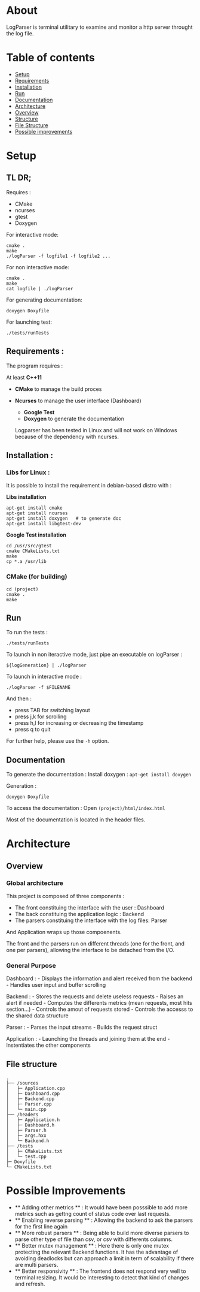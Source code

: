 # About

LogParser is terminal utilitary to examine and monitor a http server throught the log file.

# Table of contents

  * [Setup](#Setup)
  * [Requirements](#Requirements)
  * [Installation](#install)
  * [Run](#run)
  * [Documentation](#documentation)
  * [Architecture](#architecture)
  * [Overview](#overview)
  * [Structure](#structure)
  * [File Structure](#file-structure)
* [Possible improvements](#possible-improvements)


# Setup

## TL DR;
  Requires :
  - CMake
  - ncurses
  - gtest
  - Doxygen

For interactive mode:
  ```
  cmake .
  make
  ./logParser -f logfile1 -f logfile2 ...
  ```

For non interactive mode:
  ```
  cmake .
  make
  cat logfile | ./logParser
  ```

For generating documentation:
```
doxygen Doxyfile
```

For launching test:
```
./tests/runTests
```


## Requirements :

  The program requires :

  At least **C++11**

  - **CMake** to manage the build proces
- **Ncurses** to manage the user interface (Dashboard)
  - **Google Test**
  - **Doxygen** to generate the documentation

  Logparser has been tested in Linux and will not work on Windows because of the dependency with ncurses.

## Installation :

### Libs for Linux :

It is possible to install the requirement in debian-based distro with :

  **Libs installation**
  ```
  apt-get install cmake
  apt-get install ncurses
  apt-get install doxygen   # to generate doc
  apt-get install libgtest-dev
  ```
  **Google Test installation**
  ```
  cd /usr/src/gtest
  cmake CMakeLists.txt
  make
  cp *.a /usr/lib
  ```


### CMake (for building)
  ```
  cd (project)
  cmake .
  make
  ```

## Run

To run the tests :
```
./tests/runTests
```

To launch in non iteractive mode, just pipe an executable on logParser :
```
${logGeneration} | ./logParser
```

To launch in interactive mode :
```
./logParser -f $FILENAME
```
And then :
- press TAB for switching layout
- press j,k for scrolling
- press h,l for increasing or decreasing the timestamp
- press q to quit

For further help, please use the ```-h``` option.


## Documentation

  To generate the documentation :
  Install doxygen : ```apt-get install doxygen```

  Generation :
  ```
  doxygen Doxyfile
  ```

  To access the documentation : Open ```(project)/html/index.html```

  Most of the documentation is located in the header files.


# Architecture

## Overview

### Global architecture

  This project is composed of three components :
  - The front constituing the interface with the user : Dashboard
  - The back constituing the application logic : Backend
  - The parsers constituing the interface with the log files: Parser

  And Application wraps up those compoenents.

  The front and the parsers run on different threads (one for the front, and one per parsers), allowing the interface to be detached from the I/O.

### General Purpose

  Dashboard :
    - Displays the information and alert received from the backend
    - Handles user input and buffer scrolling

  Backend :
    - Stores the requests and delete useless requests
    - Raises an alert if needed
    - Computes the differents metrics (mean requests, most hits section...)
    - Controls the amout of requests stored
    - Controls the accesss to the shared data structure

  Parser :
    - Parses the input streams
    - Builds the request struct

  Application :
    - Launching the threads and joining them at the end
    - Instentiates the other components


## File structure
  ```
  .
  ├── /sources
  │   ├─ Application.cpp
  │   ├─ Dashboard.cpp
  │   ├─ Backend.cpp
  │   ├─ Parser.cpp
  │   └─ main.cpp
  ├── /headers
  │   ├─ Application.h
  │   ├─ Dashboard.h
  │   ├─ Parser.h
  │   ├─ args.hxx
  │   └─ Backend.h
  ├── /tests
  │   ├─ CMakeLists.txt
  │   └─ test.cpp
  ├─ Doxyfile
  └─ CMakeLists.txt
  ```

# Possible Improvements
  - ** Adding other metrics ** : It would have been posssible to add more metrics such as gettng count of status code over last requests.
  - ** Enabling reverse parsing ** : Allowing the backend to ask the parsers for the first line again
  - ** More robust parsers ** : Being able to build more diverse parsers to parse other type of file than csv, or csv with differents columns.
  - ** Better mutex management ** : Here there is only one mutex protecting the relevant Backend functions. It has the advantage of avoiding deadlocks but can approach a limit in term of scalability if there are multi parsers.
  - ** Better responsivity ** : The frontend does not respond very well to terminal resizing. It would be interesting to detect that kind of changes and refresh.







